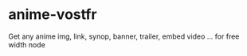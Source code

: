 # anime-vostfr
Get any anime img, link, synop, banner, trailer, embed video ... for free width node
